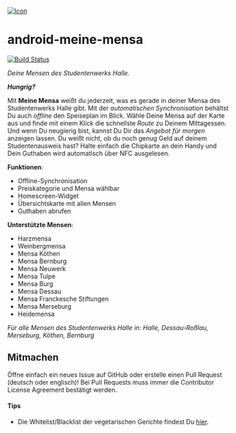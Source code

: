 [![Icon](https://s24.postimg.org/ejman5nhh/ic_launcher.png)](https://postimg.org/image/u53m73zfl/)

# android-meine-mensa

[![Build Status](https://travis-ci.com/heinrichreimer/android-meine-mensa.svg?token=gENHP9snyyiumANuhhuX&branch=master)](https://travis-ci.com/heinrichreimer/android-meine-mensa)

_Deine Mensen des Studentenwerks Halle._

**_Hungrig?_**

Mit **Meine Mensa** weißt du jederzeit, was es gerade in deiner Mensa des Studentenwerks Halle gibt.
Mit der _automatischen Synchronisation_ behältst Du auch _offline_ den Speiseplan im Blick.
Wähle Deine Mensa auf der Karte aus und finde mit einem Klick die schnellste _Route_ zu Deinem Mittagessen.
Und wenn Du neugierig bist, kannst Du Dir das _Angebot für morgen_ anzeigen lassen.
Du weißt nicht, ob du noch genug Geld auf deinem Studentenausweis hast? Halte einfach die Chipkarte an dein Handy und Dein Guthaben wird automatisch über NFC ausgelesen.

**Funktionen**:

- Offline-Synchronisation
- Preiskategorie und Mensa wählbar
- Homescreen-Widget
- Übersichtskarte mit allen Mensen
- Guthaben abrufen

**Unterstützte Mensen**:

- Harzmensa
- Weinbergmensa
- Mensa Köthen
- Mensa Bernburg
- Mensa Neuwerk
- Mensa Tulpe
- Mensa Burg
- Mensa Dessau
- Mensa Franckesche Stiftungen
- Mensa Merseburg
- Heidemensa

_Für alle Mensen des Studentenwerks Halle in: Halle, Dessau-Roßlau, Merseburg, Köthen, Bernburg_

## Mitmachen

Öffne einfach ein neues Issue auf GitHub oder erstelle einen Pull Request (deutsch oder englisch)!
Bei Pull Requests muss immer die Contributor License Agreement bestätigt werden.

#### Tips

- Die Whitelist/Blacklist der vegetarischen Gerichte findest Du [hier](https://github.com/heinrichreimer/android-meine-mensa/blob/master/app/src/main/java/com/heinrichreimer/meinemensa/parse/MenuParser.java#L54).
